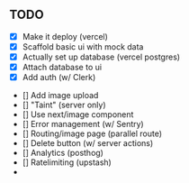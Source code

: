 ## TODO
- [x] Make it deploy (vercel)
- [x] Scaffold basic ui with mock data
- [x] Actually set up database (vercel postgres) 
- [x] Attach database to ui
- [x] Add auth (w/ Clerk)
- [] Add image upload
- [] "Taint" (server only)
- [] Use next/image component
- [] Error management (w/ Sentry)
- [] Routing/image page (parallel route)
- [] Delete button (w/ server actions)
- [] Analytics (posthog)
- [] Ratelimiting (upstash) 
- 
